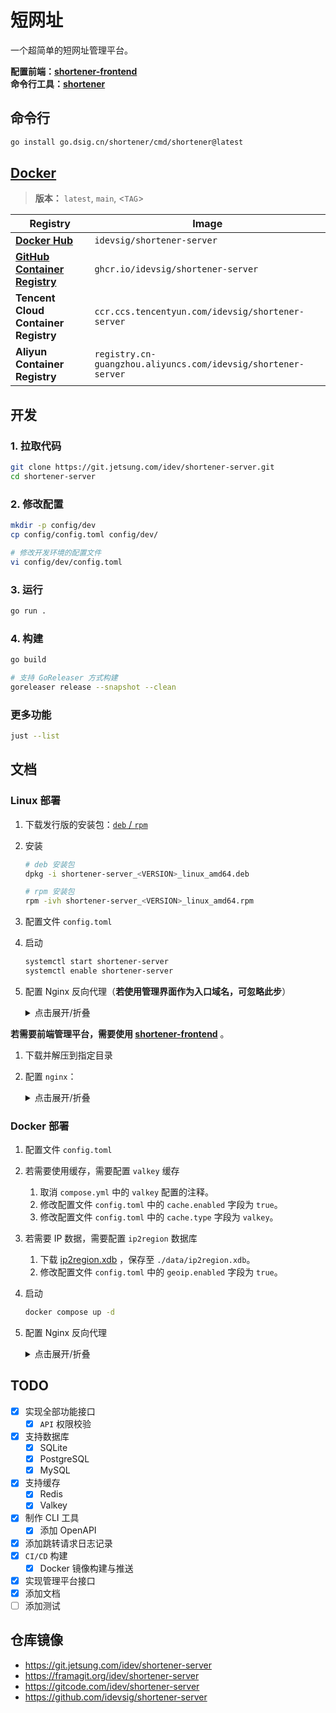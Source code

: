 # 短网址

一个超简单的短网址管理平台。

**配置前端：[shortener-frontend](https://git.jetsung.com/idev/shortener-frontend)**   
**命令行工具：[shortener](./cmd/shortener/README.md)**   

## 命令行
```bash
go install go.dsig.cn/shortener/cmd/shortener@latest
```

## [Docker](./deploy/docker/README.md)

> **版本：** `latest`, `main`, <`TAG`>

| Registry                                                                                   | Image                                                  |
| ------------------------------------------------------------------------------------------ | ------------------------------------------------------ |
| [**Docker Hub**](https://hub.docker.com/r/idevsig/shortener-server/)                                | `idevsig/shortener-server`                                    |
| [**GitHub Container Registry**](https://github.com/idevsig/shortener-server/pkgs/container/shortener-server) | `ghcr.io/idevsig/shortener-server`                            |
| **Tencent Cloud Container Registry**                                                       | `ccr.ccs.tencentyun.com/idevsig/shortener-server`             |
| **Aliyun Container Registry**                                                              | `registry.cn-guangzhou.aliyuncs.com/idevsig/shortener-server` |

## 开发

### 1. 拉取代码
```bash
git clone https://git.jetsung.com/idev/shortener-server.git
cd shortener-server
```

### 2. 修改配置
```bash
mkdir -p config/dev
cp config/config.toml config/dev/

# 修改开发环境的配置文件
vi config/dev/config.toml
```

### 3. 运行
```bash
go run .
```

### 4. 构建
```bash
go build

# 支持 GoReleaser 方式构建
goreleaser release --snapshot --clean
```

### 更多功能
```bash
just --list
```

## 文档

### Linux 部署

1. 下载发行版的安装包：[`deb` / `rpm`](https://github.com/idevsig/shortener-server/releases)
2. 安装
    ```bash
    # deb 安装包
    dpkg -i shortener-server_<VERSION>_linux_amd64.deb

    # rpm 安装包
    rpm -ivh shortener-server_<VERSION>_linux_amd64.rpm
    ```
3. 配置文件 `config.toml`
4. 启动
    ```bash
    systemctl start shortener-server
    systemctl enable shortener-server
    ```
5. 配置 Nginx 反向代理（**若使用管理界面作为入口域名，可忽略此步**）
    <details>
    <summary>点击展开/折叠</summary>

    ```nginx
    # 对接 API
    location /api/ {
        proxy_pass   http://127.0.0.1:8080/api/;

        client_max_body_size  1024m;
        proxy_set_header Host $host:$server_port;

        proxy_set_header X-Real-Ip $remote_addr;
        proxy_set_header X-Forwarded-For $proxy_add_x_forwarded_for;
        proxy_set_header X-Forwarded-Proto $scheme;  # 透传 HTTPS 协议标识
        proxy_set_header X-Forwarded-Ssl on;         # 明确 SSL 启用状态

        proxy_http_version 1.1;
        proxy_set_header Upgrade $http_upgrade;
        proxy_set_header Connection "upgrade";
        proxy_connect_timeout 99999;
    }
    ```
    </details>

**若需要前端管理平台，需要使用 [shortener-frontend](https://github.com/idevsig/shortener-frontend/releases)** 。
1. 下载并解压到指定目录
2. 配置 `nginx`：
    <details>
    <summary>点击展开/折叠</summary>
    
    ```nginx
    ...
    listen 80;

    server_name <DOMAIN>;

    index index.html;
    root /data/wwwroot/<DOMAIN>;

    # 对接 API
    location /api/ {
        proxy_pass   http://127.0.0.1:8080/api/;

        client_max_body_size  1024m;
        proxy_set_header Host $host:$server_port;

        proxy_set_header X-Real-Ip $remote_addr;
        proxy_set_header X-Forwarded-For $proxy_add_x_forwarded_for;
        proxy_set_header X-Forwarded-Proto $scheme;  # 透传 HTTPS 协议标识
        proxy_set_header X-Forwarded-Ssl on;         # 明确 SSL 启用状态

        proxy_http_version 1.1;
        proxy_set_header Upgrade $http_upgrade;
        proxy_set_header Connection "upgrade";
        proxy_connect_timeout 99999;
    }
    ```
    </details>

### Docker 部署
1. 配置文件 `config.toml`
2. 若需要使用缓存，需要配置 `valkey` 缓存
    1. 取消 `compose.yml` 中的 `valkey` 配置的注释。
    2. 修改配置文件 `config.toml` 中的 `cache.enabled` 字段为 `true`。
    3. 修改配置文件 `config.toml` 中的 `cache.type` 字段为 `valkey`。
3. 若需要 IP 数据，需要配置 `ip2region` 数据库
    1. 下载 [ip2region.xdb](https://github.com/lionsoul2014/ip2region/blob/master/data/ip2region.xdb) ，保存至 `./data/ip2region.xdb`。
    2. 修改配置文件 `config.toml` 中的 `geoip.enabled` 字段为 `true`。
4. 启动
    ```bash
    docker compose up -d
    ```
5. 配置 Nginx 反向代理
    <details>
    <summary>点击展开/折叠</summary>

    ```nginx
    # 前端配置
    location / {
        proxy_pass   http://127.0.0.1:8080;

        client_max_body_size  1024m;
        proxy_set_header Host $host:$server_port;

        proxy_set_header X-Real-Ip $remote_addr;
        proxy_set_header X-Forwarded-For $proxy_add_x_forwarded_for;
        proxy_set_header X-Forwarded-Proto $scheme;  # 透传 HTTPS 协议标识
        proxy_set_header X-Forwarded-Ssl on;         # 明确 SSL 启用状态

        proxy_http_version 1.1;
        proxy_set_header Upgrade $http_upgrade;
        proxy_set_header Connection "upgrade";
        proxy_connect_timeout 99999;
    }

    # 对接 API
    location /api/ {
        proxy_pass   http://127.0.0.1:8080/api/;

        client_max_body_size  1024m;
        proxy_set_header Host $host:$server_port;

        proxy_set_header X-Real-Ip $remote_addr;
        proxy_set_header X-Forwarded-For $proxy_add_x_forwarded_for;
        proxy_set_header X-Forwarded-Proto $scheme;  # 透传 HTTPS 协议标识
        proxy_set_header X-Forwarded-Ssl on;         # 明确 SSL 启用状态

        proxy_http_version 1.1;
        proxy_set_header Upgrade $http_upgrade;
        proxy_set_header Connection "upgrade";
        proxy_connect_timeout 99999;
    }
    ```
    </details>

## TODO

- [x] 实现全部功能接口
  - [x] `API` 权限校验
- [x] 支持数据库
  - [x] SQLite
  - [x] PostgreSQL
  - [x] MySQL
- [x] 支持缓存
  - [x] Redis
  - [x] Valkey
- [x] 制作 CLI 工具
  - [x] 添加 OpenAPI
- [x] 添加跳转请求日志记录
- [x] `CI/CD` 构建
  - [x] Docker 镜像构建与推送
- [x] 实现管理平台接口
- [x] 添加文档
- [ ] 添加测试

## 仓库镜像

- https://git.jetsung.com/idev/shortener-server
- https://framagit.org/idev/shortener-server
- https://gitcode.com/idev/shortener-server
- https://github.com/idevsig/shortener-server
